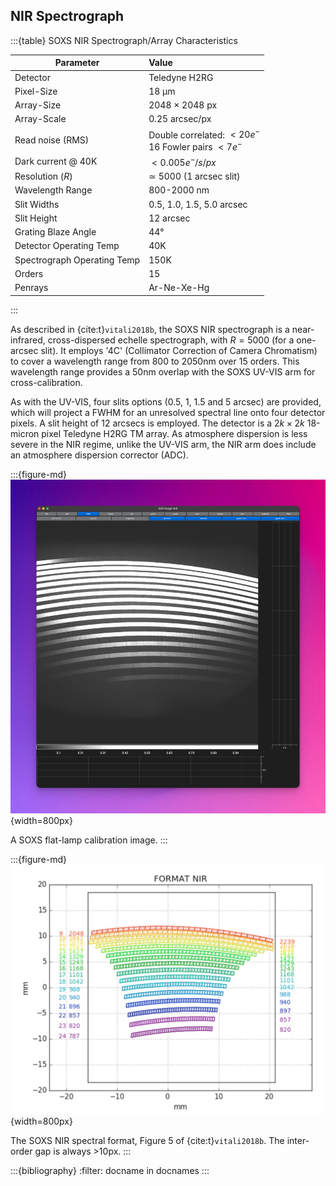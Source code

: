 ## NIR Spectrograph



:::{table} SOXS NIR Spectrograph/Array Characteristics

| Parameter                   | Value                                                        |
| --------------------------- | :----------------------------------------------------------- |
| Detector                    | Teledyne H2RG                                                |
| Pixel-Size                  | 18 μm                                                        |
| Array-Size                  | 2048 $\times$ 2048 px                                        |
| Array-Scale                 | 0.25 arcsec/px                                               |
| Read noise (RMS)            | Double correlated: $< 20 e^{-}$  <br>16 Fowler pairs $< 7 e^{-}$ |
| Dark current @ 40K          | $< 0.005 {e^{-}/s/px}$                                       |
| Resolution $(R)$            | $\simeq$ 5000 (1 arcsec slit)                                |
| Wavelength Range            | 800-2000 nm                                                  |
| Slit Widths                 | 0.5, 1.0, 1.5, 5.0 arcsec                                    |
| Slit Height                 | 12 arcsec                                                    |
| Grating Blaze Angle         | 44°                                                          |
| Detector Operating Temp     | 40K                                                          |
| Spectrograph Operating Temp | 150K                                                         |
| Orders                      | 15                                                           |
| Penrays                     | Ar-Ne-Xe-Hg                                                  |

:::



As described in {cite:t}`vitali2018b`, the SOXS NIR spectrograph is a near-infrared, cross-dispersed echelle spectrograph, with $R=5000$ (for a one-arcsec slit). It employs '4C' (Collimator Correction of Camera Chromatism) to cover a wavelength range from 800 to 2050nm over 15 orders. This wavelength range provides a 50nm overlap with the SOXS UV-VIS arm for cross-calibration. 

As with the UV-VIS, four slits options ($0.5$, $1$, $1.5$ and $5$ arcsec) are provided, which will project a FWHM for an unresolved spectral line onto four detector pixels. A slit height of 12 arcsecs is employed. The detector is a $2k\times2k$ 18-micron pixel Teledyne H2RG TM array. As atmosphere dispersion is less severe in the NIR regime, unlike the UV-VIS arm, the NIR arm does include an atmosphere dispersion corrector (ADC). 

:::{figure-md}
![image-20240902123312207](../_images/image-20240902123312207.png){width=800px}

A SOXS flat-lamp calibration image.
:::





:::{figure-md}
![image-20240902121345306](../_images/image-20240902121345306.png){width=800px}

The SOXS NIR spectral format, Figure 5 of {cite:t}`vitali2018b`. The inter-order gap is always >10px.
:::





:::{bibliography}
:filter: docname in docnames
:::